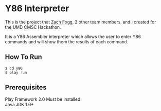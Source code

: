 Y86 Interpreter
=================
This is the project that [Zach Fogg](https://github.com/zachfogg), 2 other team members, and I created for the UMD CMSC Hackathon.

It is a Y86 Assembler interpreter which allows the user to enter Y86 commands and will show them the results of each command. 

How To Run
---------------
```
$ cd y86
$ play run
```

Prerequisites
--------------
Play Framework 2.0 Must be installed.  
Java JDK 1.6+

